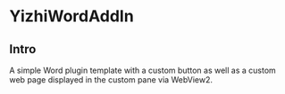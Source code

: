 # YizhiWordAddIn
## Intro
A simple Word plugin template with a custom button as well as a custom web page displayed in the custom pane via WebView2.

